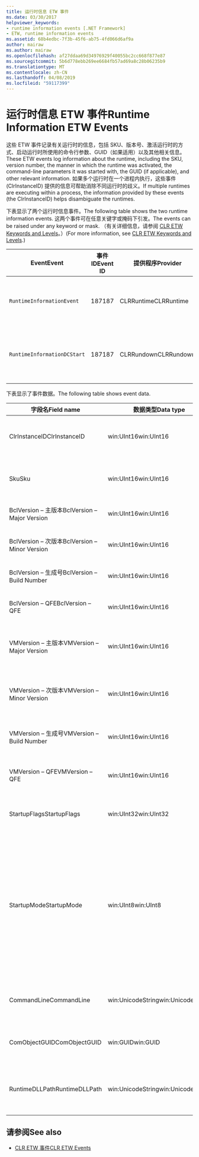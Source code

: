 ```yaml
---
title: 运行时信息 ETW 事件
ms.date: 03/30/2017
helpviewer_keywords:
- runtime information events [.NET Framework]
- ETW, runtime information events
ms.assetid: 68b4edbc-7f3b-45f6-ab75-4fd066d6af9a
author: mairaw
ms.author: mairaw
ms.openlocfilehash: af27ddaa69d34976929f40055bc2cc668f877e87
ms.sourcegitcommit: 5b6d778ebb269ee6684fb57ad69a8c28b06235b9
ms.translationtype: MT
ms.contentlocale: zh-CN
ms.lasthandoff: 04/08/2019
ms.locfileid: "59117399"
---
```

# <a name="runtime-information-etw-events"></a><span data-ttu-id="d90fe-102">运行时信息 ETW 事件</span><span class="sxs-lookup"><span data-stu-id="d90fe-102">Runtime Information ETW Events</span></span>
<span data-ttu-id="d90fe-103">这些 ETW 事件记录有关运行时的信息，包括 SKU、版本号、激活运行时的方式、启动运行时所使用的命令行参数、GUID（如果适用）以及其他相关信息。</span><span class="sxs-lookup"><span data-stu-id="d90fe-103">These ETW events log information about the runtime, including the SKU, version number, the manner in which the runtime was activated, the command-line parameters it was started with, the GUID (if applicable), and other relevant information.</span></span> <span data-ttu-id="d90fe-104">如果多个运行时在一个进程内执行，这些事件 (ClrInstanceID) 提供的信息可帮助消除不同运行时的歧义。</span><span class="sxs-lookup"><span data-stu-id="d90fe-104">If multiple runtimes are executing within a process, the information provided by these events (the ClrInstanceID) helps disambiguate the runtimes.</span></span>  
  
 <span data-ttu-id="d90fe-105">下表显示了两个运行时信息事件。</span><span class="sxs-lookup"><span data-stu-id="d90fe-105">The following table shows the two runtime information events.</span></span> <span data-ttu-id="d90fe-106">这两个事件可在任意关键字或掩码下引发。</span><span class="sxs-lookup"><span data-stu-id="d90fe-106">The events can be raised under any keyword or mask.</span></span> <span data-ttu-id="d90fe-107">（有关详细信息，请参阅 [CLR ETW Keywords and Levels](../../../docs/framework/performance/clr-etw-keywords-and-levels.md)。）</span><span class="sxs-lookup"><span data-stu-id="d90fe-107">(For more information, see [CLR ETW Keywords and Levels](../../../docs/framework/performance/clr-etw-keywords-and-levels.md).)</span></span>  
  
|<span data-ttu-id="d90fe-108">Event</span><span class="sxs-lookup"><span data-stu-id="d90fe-108">Event</span></span>|<span data-ttu-id="d90fe-109">事件 ID</span><span class="sxs-lookup"><span data-stu-id="d90fe-109">Event ID</span></span>|<span data-ttu-id="d90fe-110">提供程序</span><span class="sxs-lookup"><span data-stu-id="d90fe-110">Provider</span></span>|<span data-ttu-id="d90fe-111">描述</span><span class="sxs-lookup"><span data-stu-id="d90fe-111">Description</span></span>|  
|-----------|--------------|--------------|-----------------|  
|`RuntimeInformationEvent`|<span data-ttu-id="d90fe-112">187</span><span class="sxs-lookup"><span data-stu-id="d90fe-112">187</span></span>|<span data-ttu-id="d90fe-113">CLRRuntime</span><span class="sxs-lookup"><span data-stu-id="d90fe-113">CLRRuntime</span></span>|<span data-ttu-id="d90fe-114">加载运行时时引发。</span><span class="sxs-lookup"><span data-stu-id="d90fe-114">Raised when a runtime is loaded.</span></span>|  
|`RuntimeInformationDCStart`|<span data-ttu-id="d90fe-115">187</span><span class="sxs-lookup"><span data-stu-id="d90fe-115">187</span></span>|<span data-ttu-id="d90fe-116">CLRRundown</span><span class="sxs-lookup"><span data-stu-id="d90fe-116">CLRRundown</span></span>|<span data-ttu-id="d90fe-117">枚举加载的运行时。</span><span class="sxs-lookup"><span data-stu-id="d90fe-117">Enumerates the runtimes that are loaded.</span></span>|  
  
 <span data-ttu-id="d90fe-118">下表显示了事件数据。</span><span class="sxs-lookup"><span data-stu-id="d90fe-118">The following table shows event data.</span></span>  
  
|<span data-ttu-id="d90fe-119">字段名</span><span class="sxs-lookup"><span data-stu-id="d90fe-119">Field name</span></span>|<span data-ttu-id="d90fe-120">数据类型</span><span class="sxs-lookup"><span data-stu-id="d90fe-120">Data type</span></span>|<span data-ttu-id="d90fe-121">描述</span><span class="sxs-lookup"><span data-stu-id="d90fe-121">Description</span></span>|  
|----------------|---------------|-----------------|  
|<span data-ttu-id="d90fe-122">ClrInstanceID</span><span class="sxs-lookup"><span data-stu-id="d90fe-122">ClrInstanceID</span></span>|<span data-ttu-id="d90fe-123">win:UInt16</span><span class="sxs-lookup"><span data-stu-id="d90fe-123">win:UInt16</span></span>|<span data-ttu-id="d90fe-124">CLR 或 CoreCLR 的实例的唯一 ID。</span><span class="sxs-lookup"><span data-stu-id="d90fe-124">Unique ID for the instance of CLR or CoreCLR.</span></span>|  
|<span data-ttu-id="d90fe-125">Sku</span><span class="sxs-lookup"><span data-stu-id="d90fe-125">Sku</span></span>|<span data-ttu-id="d90fe-126">win:UInt16</span><span class="sxs-lookup"><span data-stu-id="d90fe-126">win:UInt16</span></span>|<span data-ttu-id="d90fe-127">1 – 桌面 CLR。</span><span class="sxs-lookup"><span data-stu-id="d90fe-127">1 – Desktop CLR.</span></span><br /><br /> <span data-ttu-id="d90fe-128">2 – CoreCLR。</span><span class="sxs-lookup"><span data-stu-id="d90fe-128">2 – CoreCLR.</span></span>|  
|<span data-ttu-id="d90fe-129">BclVersion – 主版本</span><span class="sxs-lookup"><span data-stu-id="d90fe-129">BclVersion – Major Version</span></span>|<span data-ttu-id="d90fe-130">win:UInt16</span><span class="sxs-lookup"><span data-stu-id="d90fe-130">win:UInt16</span></span>|<span data-ttu-id="d90fe-131">mscorlib.dll 的主版本。</span><span class="sxs-lookup"><span data-stu-id="d90fe-131">Major version of mscorlib.dll.</span></span>|  
|<span data-ttu-id="d90fe-132">BclVersion – 次版本</span><span class="sxs-lookup"><span data-stu-id="d90fe-132">BclVersion – Minor Version</span></span>|<span data-ttu-id="d90fe-133">win:UInt16</span><span class="sxs-lookup"><span data-stu-id="d90fe-133">win:UInt16</span></span>|<span data-ttu-id="d90fe-134">mscorlib.dll 的次版本号。</span><span class="sxs-lookup"><span data-stu-id="d90fe-134">Minor version number of mscorlib.dll.</span></span>|  
|<span data-ttu-id="d90fe-135">BclVersion – 生成号</span><span class="sxs-lookup"><span data-stu-id="d90fe-135">BclVersion – Build Number</span></span>|<span data-ttu-id="d90fe-136">win:UInt16</span><span class="sxs-lookup"><span data-stu-id="d90fe-136">win:UInt16</span></span>|<span data-ttu-id="d90fe-137">mscorlib.dll 的生成号。</span><span class="sxs-lookup"><span data-stu-id="d90fe-137">Build number of mscorlib.dll.</span></span>|  
|<span data-ttu-id="d90fe-138">BclVersion – QFE</span><span class="sxs-lookup"><span data-stu-id="d90fe-138">BclVersion – QFE</span></span>|<span data-ttu-id="d90fe-139">win:UInt16</span><span class="sxs-lookup"><span data-stu-id="d90fe-139">win:UInt16</span></span>|<span data-ttu-id="d90fe-140">mscorlib.dll 的修补程序版本号。</span><span class="sxs-lookup"><span data-stu-id="d90fe-140">Hotfix version number of mscorlib.dll.</span></span>|  
|<span data-ttu-id="d90fe-141">VMVersion – 主版本</span><span class="sxs-lookup"><span data-stu-id="d90fe-141">VMVersion – Major Version</span></span>|<span data-ttu-id="d90fe-142">win:UInt16</span><span class="sxs-lookup"><span data-stu-id="d90fe-142">win:UInt16</span></span>|<span data-ttu-id="d90fe-143">clr.dll 或 coreclr.dll 的版本（取决于 SKU）。</span><span class="sxs-lookup"><span data-stu-id="d90fe-143">Version of clr.dll or coreclr.dll, depending on SKU.</span></span>|  
|<span data-ttu-id="d90fe-144">VMVersion – 次版本</span><span class="sxs-lookup"><span data-stu-id="d90fe-144">VMVersion – Minor Version</span></span>|<span data-ttu-id="d90fe-145">win:UInt16</span><span class="sxs-lookup"><span data-stu-id="d90fe-145">win:UInt16</span></span>|<span data-ttu-id="d90fe-146">clr.dll 或 coreclr.dll 的次版本（取决于 SKU）。</span><span class="sxs-lookup"><span data-stu-id="d90fe-146">Minor version of clr.dll or coreclr.dll, depending on SKU.</span></span>|  
|<span data-ttu-id="d90fe-147">VMVersion – 生成号</span><span class="sxs-lookup"><span data-stu-id="d90fe-147">VMVersion – Build Number</span></span>|<span data-ttu-id="d90fe-148">win:UInt16</span><span class="sxs-lookup"><span data-stu-id="d90fe-148">win:UInt16</span></span>|<span data-ttu-id="d90fe-149">clr.dll 或 coreclr.dll 的生成号。</span><span class="sxs-lookup"><span data-stu-id="d90fe-149">Build number of clr.dll or coreclr.dll.</span></span>|  
|<span data-ttu-id="d90fe-150">VMVersion – QFE</span><span class="sxs-lookup"><span data-stu-id="d90fe-150">VMVersion – QFE</span></span>|<span data-ttu-id="d90fe-151">win:UInt16</span><span class="sxs-lookup"><span data-stu-id="d90fe-151">win:UInt16</span></span>|<span data-ttu-id="d90fe-152">clr.dll 或 coreclr.dll 的修补程序版本号。</span><span class="sxs-lookup"><span data-stu-id="d90fe-152">Hotfix version number of clr.dll or coreclr.dll.</span></span>|  
|<span data-ttu-id="d90fe-153">StartupFlags</span><span class="sxs-lookup"><span data-stu-id="d90fe-153">StartupFlags</span></span>|<span data-ttu-id="d90fe-154">win:UInt32</span><span class="sxs-lookup"><span data-stu-id="d90fe-154">win:UInt32</span></span>|<span data-ttu-id="d90fe-155">在 mscoree.h 中定义的启动标志。</span><span class="sxs-lookup"><span data-stu-id="d90fe-155">Startup flags defined in mscoree.h.</span></span>|  
|<span data-ttu-id="d90fe-156">StartupMode</span><span class="sxs-lookup"><span data-stu-id="d90fe-156">StartupMode</span></span>|<span data-ttu-id="d90fe-157">win:UInt8</span><span class="sxs-lookup"><span data-stu-id="d90fe-157">win:UInt8</span></span>|<span data-ttu-id="d90fe-158">0x01 - 托管可执行文件。</span><span class="sxs-lookup"><span data-stu-id="d90fe-158">0x01 - Managed executable.</span></span><br /><br /> <span data-ttu-id="d90fe-159">0x02 - 托管 CLR。</span><span class="sxs-lookup"><span data-stu-id="d90fe-159">0x02 - Hosted CLR.</span></span><br /><br /> <span data-ttu-id="d90fe-160">0x04 - C++ 托管互操作。</span><span class="sxs-lookup"><span data-stu-id="d90fe-160">0x04 - C++ managed interop.</span></span><br /><br /> <span data-ttu-id="d90fe-161">0x08 - 已激活 COM。</span><span class="sxs-lookup"><span data-stu-id="d90fe-161">0x08 - COM-activated.</span></span><br /><br /> <span data-ttu-id="d90fe-162">0x10 - 其他。</span><span class="sxs-lookup"><span data-stu-id="d90fe-162">0x10 - Other.</span></span>|  
|<span data-ttu-id="d90fe-163">CommandLine</span><span class="sxs-lookup"><span data-stu-id="d90fe-163">CommandLine</span></span>|<span data-ttu-id="d90fe-164">win:UnicodeString</span><span class="sxs-lookup"><span data-stu-id="d90fe-164">win:UnicodeString</span></span>|<span data-ttu-id="d90fe-165">仅在 StartupMode=0x01 时为非 NULL。</span><span class="sxs-lookup"><span data-stu-id="d90fe-165">Non-null only if StartupMode=0x01.</span></span>|  
|<span data-ttu-id="d90fe-166">ComObjectGUID</span><span class="sxs-lookup"><span data-stu-id="d90fe-166">ComObjectGUID</span></span>|<span data-ttu-id="d90fe-167">win:GUID</span><span class="sxs-lookup"><span data-stu-id="d90fe-167">win:GUID</span></span>|<span data-ttu-id="d90fe-168">仅在 StartupMode=0x08 时为非 NULL。</span><span class="sxs-lookup"><span data-stu-id="d90fe-168">Non-null only if StartupMode=0x08.</span></span>|  
|<span data-ttu-id="d90fe-169">RuntimeDLLPath</span><span class="sxs-lookup"><span data-stu-id="d90fe-169">RuntimeDLLPath</span></span>|<span data-ttu-id="d90fe-170">win:UnicodeString</span><span class="sxs-lookup"><span data-stu-id="d90fe-170">win:UnicodeString</span></span>|<span data-ttu-id="d90fe-171">已加载到进程的 CLR.dll 文件的路径。</span><span class="sxs-lookup"><span data-stu-id="d90fe-171">Path to the CLR .dll file that was loaded into the process.</span></span>|  
  
## <a name="see-also"></a><span data-ttu-id="d90fe-172">请参阅</span><span class="sxs-lookup"><span data-stu-id="d90fe-172">See also</span></span>

- [<span data-ttu-id="d90fe-173">CLR ETW 事件</span><span class="sxs-lookup"><span data-stu-id="d90fe-173">CLR ETW Events</span></span>](../../../docs/framework/performance/clr-etw-events.md)
